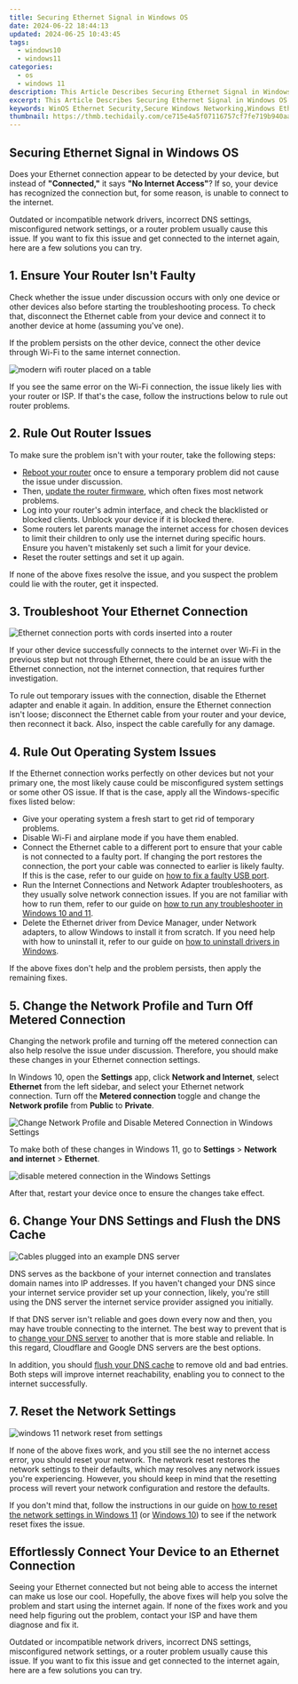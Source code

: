 ```yaml
---
title: Securing Ethernet Signal in Windows OS
date: 2024-06-22 18:44:13
updated: 2024-06-25 10:43:45
tags:
  - windows10
  - windows11
categories:
  - os
  - windows 11
description: This Article Describes Securing Ethernet Signal in Windows OS
excerpt: This Article Describes Securing Ethernet Signal in Windows OS
keywords: WinOS Ethernet Security,Secure Windows Networking,Windows Ethernet Guard,Protect Windows LAN,Enhancing Ethernet Safety,Windows Ethernet Encryption,Safe Windows Signal Transmission
thumbnail: https://thmb.techidaily.com/ce715e4a5f07116757cf7fe719b940aadd98801d018a43c3249d3a4866964b88.jpg
---
```


## Securing Ethernet Signal in Windows OS

 Does your Ethernet connection appear to be detected by your device, but instead of **"Connected,"** it says **"No Internet Access"**? If so, your device has recognized the connection but, for some reason, is unable to connect to the internet.

 Outdated or incompatible network drivers, incorrect DNS settings, misconfigured network settings, or a router problem usually cause this issue. If you want to fix this issue and get connected to the internet again, here are a few solutions you can try.

## 1\. Ensure Your Router Isn't Faulty

 Check whether the issue under discussion occurs with only one device or other devices also before starting the troubleshooting process. To check that, disconnect the Ethernet cable from your device and connect it to another device at home (assuming you've one).

 If the problem persists on the other device, connect the other device through Wi-Fi to the same internet connection.

![modern wifi router placed on a table](https://static1.makeuseofimages.com/wordpress/wp-content/uploads/2023/05/modern-wifi-router.jpg)

 If you see the same error on the Wi-Fi connection, the issue likely lies with your router or ISP. If that's the case, follow the instructions below to rule out router problems.

## 2\. Rule Out Router Issues

 To make sure the problem isn't with your router, take the following steps:

* [Reboot your router](https://www.makeuseof.com/reboot-router-correct-way/) once to ensure a temporary problem did not cause the issue under discussion.
* Then, [update the router firmware](https://www.makeuseof.com/easy-guide-updating-router-firmware/), which often fixes most network problems.
* Log into your router's admin interface, and check the blacklisted or blocked clients. Unblock your device if it is blocked there.
* Some routers let parents manage the internet access for chosen devices to limit their children to only use the internet during specific hours. Ensure you haven't mistakenly set such a limit for your device.
* Reset the router settings and set it up again.

 If none of the above fixes resolve the issue, and you suspect the problem could lie with the router, get it inspected.

## 3\. Troubleshoot Your Ethernet Connection

![Ethernet connection ports with cords inserted into a router](https://static1.makeuseofimages.com/wordpress/wp-content/uploads/2023/01/ethernet-connection-to-router.jpg)

 If your other device successfully connects to the internet over Wi-Fi in the previous step but not through Ethernet, there could be an issue with the Ethernet connection, not the internet connection, that requires further investigation.

 To rule out temporary issues with the connection, disable the Ethernet adapter and enable it again. In addition, ensure the Ethernet connection isn't loose; disconnect the Ethernet cable from your router and your device, then reconnect it back. Also, inspect the cable carefully for any damage.

## 4\. Rule Out Operating System Issues

 If the Ethernet connection works perfectly on other devices but not your primary one, the most likely cause could be misconfigured system settings or some other OS issue. If that is the case, apply all the Windows-specific fixes listed below:

* Give your operating system a fresh start to get rid of temporary problems.
* Disable Wi-Fi and airplane mode if you have them enabled.
* Connect the Ethernet cable to a different port to ensure that your cable is not connected to a faulty port. If changing the port restores the connection, the port your cable was connected to earlier is likely faulty. If this is the case, refer to our guide on [how to fix a faulty USB port](https://www.makeuseof.com/tag/dead-usb-port-heres-how-to-diagnose-and-fix-it/).
* Run the Internet Connections and Network Adapter troubleshooters, as they usually solve network connection issues. If you are not familiar with how to run them, refer to our guide on [how to run any troubleshooter in Windows 10 and 11](https://www.makeuseof.com/run-troubleshooter-windows-10-11/).
* Delete the Ethernet driver from Device Manager, under Network adapters, to allow Windows to install it from scratch. If you need help with how to uninstall it, refer to our guide on [how to uninstall drivers in Windows](https://www.makeuseof.com/windows-11-uninstall-drivers/).

 If the above fixes don't help and the problem persists, then apply the remaining fixes.

## 5\. Change the Network Profile and Turn Off Metered Connection

 Changing the network profile and turning off the metered connection can also help resolve the issue under discussion. Therefore, you should make these changes in your Ethernet connection settings.

 In Windows 10, open the **Settings** app, click **Network and Internet**, select **Ethernet** from the left sidebar, and select your Ethernet network connection. Turn off the **Metered connection** toggle and change the **Network profile** from **Public** to **Private**.

![Change Network Profile and Disable Metered Connection in Windows Settings](https://static1.makeuseofimages.com/wordpress/wp-content/uploads/2023/07/change-network-profile-and-disable-metered-connection-in-windows-settings.jpg)

 To make both of these changes in Windows 11, go to **Settings** \> **Network and internet** \> **Ethernet**.

![disable metered connection in the Windows Settings](https://static1.makeuseofimages.com/wordpress/wp-content/uploads/2022/07/disable-metered-connection.jpg)

 After that, restart your device once to ensure the changes take effect.

## 6\. Change Your DNS Settings and Flush the DNS Cache

![Cables plugged into an example DNS server](https://static1.makeuseofimages.com/wordpress/wp-content/uploads/2023/04/dns-server.jpg)

 DNS serves as the backbone of your internet connection and translates domain names into IP addresses. If you haven't changed your DNS since your internet service provider set up your connection, likely, you're still using the DNS server the internet service provider assigned you initially.

 If that DNS server isn't reliable and goes down every now and then, you may have trouble connecting to the internet. The best way to prevent that is to [change your DNS server](https://www.makeuseof.com/change-dns-settings-windows-11/) to another that is more stable and reliable. In this regard, Cloudflare and Google DNS servers are the best options.

 In addition, you should [flush your DNS cache](https://www.makeuseof.com/flush-dns-cache-windows-11/) to remove old and bad entries. Both steps will improve internet reachability, enabling you to connect to the internet successfully.

## 7\. Reset the Network Settings

![windows 11 network reset from settings](https://static1.makeuseofimages.com/wordpress/wp-content/uploads/2021/10/windows-11-network-reset-from-settings-1.jpg)

 If none of the above fixes work, and you still see the no internet access error, you should reset your network. The network reset restores the network settings to their defaults, which may resolves any network issues you're experiencing. However, you should keep in mind that the resetting process will revert your network configuration and restore the defaults.

 If you don't mind that, follow the instructions in our guide on [how to reset the network settings in Windows 11](https://www.makeuseof.com/reset-network-settings-windows-11/) (or [Windows 10](https://www.makeuseof.com/tag/reset-network-settings-windows/)) to see if the network reset fixes the issue.

## Effortlessly Connect Your Device to an Ethernet Connection

 Seeing your Ethernet connected but not being able to access the internet can make us lose our cool. Hopefully, the above fixes will help you solve the problem and start using the internet again. If none of the fixes work and you need help figuring out the problem, contact your ISP and have them diagnose and fix it.

 Outdated or incompatible network drivers, incorrect DNS settings, misconfigured network settings, or a router problem usually cause this issue. If you want to fix this issue and get connected to the internet again, here are a few solutions you can try.
